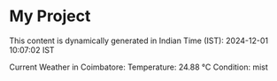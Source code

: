 # My Project

This content is dynamically generated in Indian Time (IST): 2024-12-01 10:07:02 IST


Current Weather in Coimbatore:
Temperature: 24.88 °C
Condition: mist
